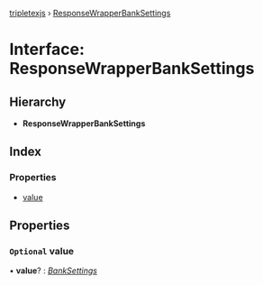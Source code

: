 [tripletexjs](../README.md) › [ResponseWrapperBankSettings](responsewrapperbanksettings.md)

# Interface: ResponseWrapperBankSettings

## Hierarchy

* **ResponseWrapperBankSettings**

## Index

### Properties

* [value](responsewrapperbanksettings.md#optional-value)

## Properties

### `Optional` value

• **value**? : *[BankSettings](banksettings.md)*
